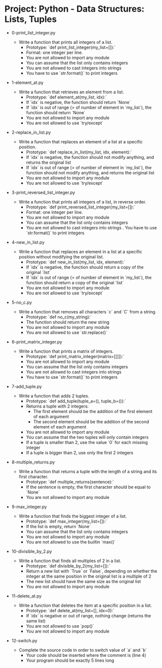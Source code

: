 # Project: Python - Data Structures: Lists, Tuples

*   0-print_list_integer.py
    - Write a function that prints all integers of a list.
      - Prototype: ´def print_list_integer(my_list=[]):´
      - Format: one integer per line.
      - You are not allowed to import any module
      - You can assume that the list only contains integers
      - You are not allowed to cast integers into strings
      - You have to use ´str.format()´ to print integers

*   1-element_at.py
    - Write a function that retrieves an element from a list.
      - Prototype: ´def element_at(my_list, idx):´
      - If ´idx´ is negative, the function should return ´None´
      - If ´idx´ is out of range (> of number of element in ´my_list´), the function should return ´None´
      - You are not allowed to import any module
      - You are not allowed to use ´try/except´

*   2-replace_in_list.py
    - Write a function that replaces an element of a list at a specific position.
      - Prototype: ´def replace_in_list(my_list, idx, element):´
      - If ´idx´ is negative, the function should not modify anything, and returns the original list
      - If ´idx´ is out of range (> of number of element in ´my_list´), the function should not modify anything, and returns the original list
      - You are not allowed to import any module
      - You are not allowed to use ´try/except´

*   3-print_reversed_list_integer.py
    - Write a function that prints all integers of a list, in reverse order.
      - Prototype: ´def print_reversed_list_integer(my_list=[]):´
      - Format: one integer per line. 
      - You are not allowed to import any module
      - You can assume that the list only contains integers
      - You are not allowed to cast integers into strings
      . You have to use ´str.format()´ to print integers

*   4-new_in_list.py
    - Write a function that replaces an element in a list at a specific position without modifying the original list.
      - Prototype: ´def new_in_list(my_list, idx, element):´
      - If ´idx´ is negative, the function should return a copy of the original ´list´
      - If ´idx´ is out of range (> of number of element in ´my_list´), the function should return a copy of the original ´list´
      - You are not allowed to import any module
      - You are not allowed to use ´try/except´

*   5-no_c.py
    - Write a function that removes all characters ´c´ and ´C´ from a string.
       - Prototype: ´def no_c(my_string):´
       - The function should return the new string
       - You are not allowed to import any module
       - You are not allowed to use ´str.replace()´

*   6-print_matrix_integer.py
    - Write a function that prints a matrix of integers.
      - Prototype: ´def print_matrix_integer(matrix=[[]]):´
      - You are not allowed to import any module
      - You can assume that the list only contains integers
      - You are not allowed to cast integers into strings
      - You have to use ´str.format()´ to print integers

*   7-add_tuple.py
    - Write a function that adds 2 tuples.
      - Prototype: ´def add_tuple(tuple_a=(), tuple_b=()):´
      - Returns a tuple with 2 integers:
        - The first element should be the addition of the first element of each argument
        - The second element should be the addition of the second element of each argument
      - You are not allowed to import any module
      - You can assume that the two tuples will only contain integers
      - If a tuple is smaller than 2, use the value ´0´ for each missing integer
      - If a tuple is bigger than 2, use only the first 2 integers

*   8-multiple_returns.py
    - Write a function that returns a tuple with the length of a string and its first character.
      - Prototype: ´def multiple_returns(sentence):´
      - If the sentence is empty, the first character should be equal to ´None´
      - You are not allowed to import any module

*   9-max_integer.py
    - Write a function that finds the biggest integer of a list.
      - Prototype: ´def max_integer(my_list=[]):´
      - If the list is empty, return ´None´
      - You can assume that the list only contains integers
      - You are not allowed to import any module
      - You are not allowed to use the builtin ´max()´

*   10-divisible_by_2.py
    - Write a function that finds all multiples of 2 in a list.
      - Prototype: ´def divisible_by_2(my_list=[]):´
      - Return a new list with ´True´ or ´False´, depending on whether the integer at the same position in the original list is a multiple of 2
      - The new list should have the same size as the original list
      - You are not allowed to import any module

*   11-delete_at.py
    - Write a function that deletes the item at a specific position in a list.
      - Prototype: ´def delete_at(my_list=[], idx=0):´
      - If ´idx´ is negative or out of range, nothing change (returns the same list)
      - You are not allowed to use ´pop()´
      - You are not allowed to import any module

*   12-switch.py
    - Complete the source code in order to switch value of ´a´ and ´b´
      - Your code should be inserted where the comment is (line 4)
      - Your program should be exactly 5 lines long
